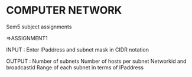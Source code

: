 
# COMPUTER NETWORK 
Sem5 subject assignments 

=>ASSIGNMENT1

INPUT : Enter IPaddress and subnet mask in CIDR notation

OUTPUT : 
         Number of subnets
         Number of hosts per subnet
         Networkid and broadcastid
         Range of each subnet in terms of IPaddress
